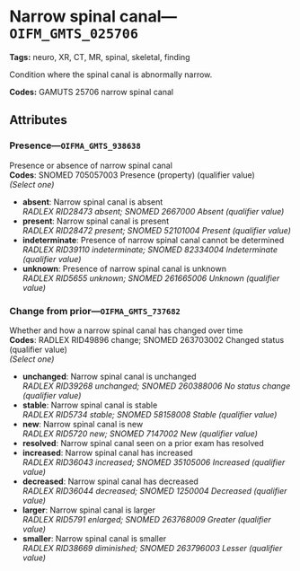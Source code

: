 # Narrow spinal canal—`OIFM_GMTS_025706`

**Tags:** neuro, XR, CT, MR, spinal, skeletal, finding

Condition where the spinal canal is abnormally narrow.

**Codes:** GAMUTS 25706 narrow spinal canal

## Attributes

### Presence—`OIFMA_GMTS_938638`

Presence or absence of narrow spinal canal  
**Codes**: SNOMED 705057003 Presence (property) (qualifier value)  
*(Select one)*

- **absent**: Narrow spinal canal is absent  
_RADLEX RID28473 absent; SNOMED 2667000 Absent (qualifier value)_
- **present**: Narrow spinal canal is present  
_RADLEX RID28472 present; SNOMED 52101004 Present (qualifier value)_
- **indeterminate**: Presence of narrow spinal canal cannot be determined  
_RADLEX RID39110 indeterminate; SNOMED 82334004 Indeterminate (qualifier value)_
- **unknown**: Presence of narrow spinal canal is unknown  
_RADLEX RID5655 unknown; SNOMED 261665006 Unknown (qualifier value)_

### Change from prior—`OIFMA_GMTS_737682`

Whether and how a narrow spinal canal has changed over time  
**Codes**: RADLEX RID49896 change; SNOMED 263703002 Changed status (qualifier value)  
*(Select one)*

- **unchanged**: Narrow spinal canal is unchanged  
_RADLEX RID39268 unchanged; SNOMED 260388006 No status change (qualifier value)_
- **stable**: Narrow spinal canal is stable  
_RADLEX RID5734 stable; SNOMED 58158008 Stable (qualifier value)_
- **new**: Narrow spinal canal is new  
_RADLEX RID5720 new; SNOMED 7147002 New (qualifier value)_
- **resolved**: Narrow spinal canal seen on a prior exam has resolved  
- **increased**: Narrow spinal canal has increased  
_RADLEX RID36043 increased; SNOMED 35105006 Increased (qualifier value)_
- **decreased**: Narrow spinal canal has decreased  
_RADLEX RID36044 decreased; SNOMED 1250004 Decreased (qualifier value)_
- **larger**: Narrow spinal canal is larger  
_RADLEX RID5791 enlarged; SNOMED 263768009 Greater (qualifier value)_
- **smaller**: Narrow spinal canal is smaller  
_RADLEX RID38669 diminished; SNOMED 263796003 Lesser (qualifier value)_